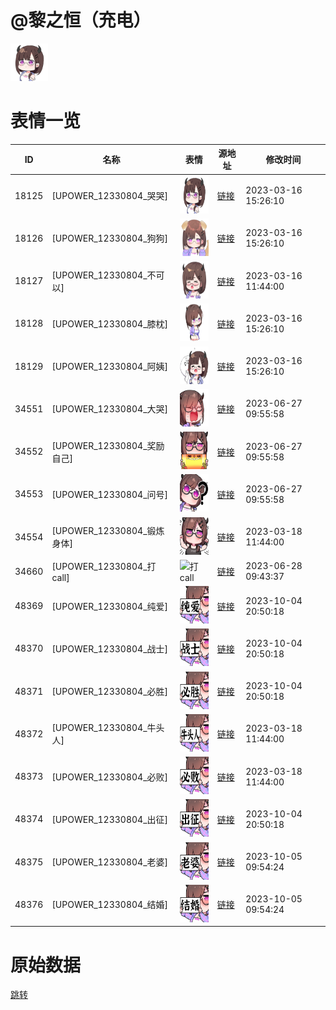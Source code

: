 # @黎之恒（充电）

<img src="./cover.png" height="60" alt="cover" />

# 表情一览

|ID|名称|表情|源地址|修改时间|
|----|----|----|----|----|
|18125|[UPOWER_12330804_哭哭]|<img src="./pic/018125_%5BUPOWER_12330804_哭哭%5D.png" height="60" alt="哭哭"/>|[链接](https://i0.hdslb.com/bfs/garb/4a8085a90ff3bac24007864a860ce61490e7f23e.png)|2023-03-16 15:26:10|
|18126|[UPOWER_12330804_狗狗]|<img src="./pic/018126_%5BUPOWER_12330804_狗狗%5D.png" height="60" alt="狗狗"/>|[链接](https://i0.hdslb.com/bfs/garb/d5ae63b7499423d55ca0a4bb2b42881d1392b0bb.png)|2023-03-16 15:26:10|
|18127|[UPOWER_12330804_不可以]|<img src="./pic/018127_%5BUPOWER_12330804_不可以%5D.png" height="60" alt="不可以"/>|[链接](https://i0.hdslb.com/bfs/garb/89fed753830056dbce3e9d8ee8bc6ae8ccc3ffcb.png)|2023-03-16 11:44:00|
|18128|[UPOWER_12330804_膝枕]|<img src="./pic/018128_%5BUPOWER_12330804_膝枕%5D.png" height="60" alt="膝枕"/>|[链接](https://i0.hdslb.com/bfs/garb/c0ad3aae2cde3da4ea70ce659168fc0de0986fd1.png)|2023-03-16 15:26:10|
|18129|[UPOWER_12330804_阿姨]|<img src="./pic/018129_%5BUPOWER_12330804_阿姨%5D.png" height="60" alt="阿姨"/>|[链接](https://i0.hdslb.com/bfs/garb/ed34bb46e5ca292897fd94ea45f2d327d18c3a7c.png)|2023-03-16 15:26:10|
|34551|[UPOWER_12330804_大哭]|<img src="./pic/034551_%5BUPOWER_12330804_大哭%5D.png" height="60" alt="大哭"/>|[链接](https://i0.hdslb.com/bfs/garb/aa1704104fd6035eecd7cf1ae37de088cd090ecb.png)|2023-06-27 09:55:58|
|34552|[UPOWER_12330804_奖励自己]|<img src="./pic/034552_%5BUPOWER_12330804_奖励自己%5D.png" height="60" alt="奖励自己"/>|[链接](https://i0.hdslb.com/bfs/garb/06869e08ab92eff5706be09fdeea04c5de871dd2.png)|2023-06-27 09:55:58|
|34553|[UPOWER_12330804_问号]|<img src="./pic/034553_%5BUPOWER_12330804_问号%5D.png" height="60" alt="问号"/>|[链接](https://i0.hdslb.com/bfs/garb/a0bd9b9ec170f57a8a2c0bb76dfddd2edbbd6558.png)|2023-06-27 09:55:58|
|34554|[UPOWER_12330804_锻炼身体]|<img src="./pic/034554_%5BUPOWER_12330804_锻炼身体%5D.png" height="60" alt="锻炼身体"/>|[链接](https://i0.hdslb.com/bfs/garb/20e1eeed72dadb159fd83250342f2d3638e3daba.png)|2023-03-18 11:44:00|
|34660|[UPOWER_12330804_打call]|<img src="./pic/034660_%5BUPOWER_12330804_打call%5D.png" height="60" alt="打call"/>|[链接](https://i0.hdslb.com/bfs/garb/c22af5ecceb99a8a2d4e308db18a4c5972d6d1cb.png)|2023-06-28 09:43:37|
|48369|[UPOWER_12330804_纯爱]|<img src="./pic/048369_%5BUPOWER_12330804_纯爱%5D.png" height="60" alt="纯爱"/>|[链接](https://i0.hdslb.com/bfs/garb/fb7f3ba70e54b6ceff78fc9135d0bf0a9d56a2fd.png)|2023-10-04 20:50:18|
|48370|[UPOWER_12330804_战士]|<img src="./pic/048370_%5BUPOWER_12330804_战士%5D.png" height="60" alt="战士"/>|[链接](https://i0.hdslb.com/bfs/garb/216e6923490f2e2e5c522e465c52d12adc22382a.png)|2023-10-04 20:50:18|
|48371|[UPOWER_12330804_必胜]|<img src="./pic/048371_%5BUPOWER_12330804_必胜%5D.png" height="60" alt="必胜"/>|[链接](https://i0.hdslb.com/bfs/garb/ca32be5bc53cf932104e34eef611a1842aad31b7.png)|2023-10-04 20:50:18|
|48372|[UPOWER_12330804_牛头人]|<img src="./pic/048372_%5BUPOWER_12330804_牛头人%5D.png" height="60" alt="牛头人"/>|[链接](https://i0.hdslb.com/bfs/garb/e940c6a266cda6ed5b036c43f815cb57162fbd88.png)|2023-03-18 11:44:00|
|48373|[UPOWER_12330804_必败]|<img src="./pic/048373_%5BUPOWER_12330804_必败%5D.png" height="60" alt="必败"/>|[链接](https://i0.hdslb.com/bfs/garb/6bf08628627c8eacdd26ac44207544283216ba8a.png)|2023-03-18 11:44:00|
|48374|[UPOWER_12330804_出征]|<img src="./pic/048374_%5BUPOWER_12330804_出征%5D.png" height="60" alt="出征"/>|[链接](https://i0.hdslb.com/bfs/garb/e7da29a5112dd9a2b65fe4ffd712bebb737f8886.png)|2023-10-04 20:50:18|
|48375|[UPOWER_12330804_老婆]|<img src="./pic/048375_%5BUPOWER_12330804_老婆%5D.png" height="60" alt="老婆"/>|[链接](https://i0.hdslb.com/bfs/garb/9e74a63a87a5aab76476364140f58ba55a404252.png)|2023-10-05 09:54:24|
|48376|[UPOWER_12330804_结婚]|<img src="./pic/048376_%5BUPOWER_12330804_结婚%5D.png" height="60" alt="结婚"/>|[链接](https://i0.hdslb.com/bfs/garb/ae2713b6c633d6cd3df3da858fe9d9fe7a746ae9.png)|2023-10-05 09:54:24|

# 原始数据

[跳转](./raw.json)


